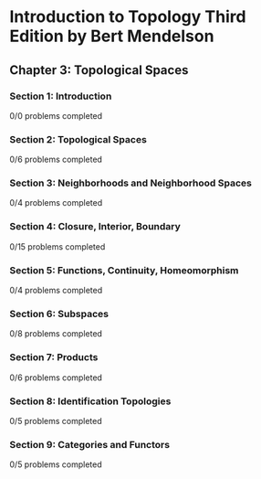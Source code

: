 # Introduction to Topology Third Edition by Bert Mendelson
## Chapter 3: Topological Spaces

### Section 1: Introduction
0/0 problems completed

### Section 2: Topological Spaces
0/6 problems completed

### Section 3: Neighborhoods and Neighborhood Spaces
0/4 problems completed

### Section 4: Closure, Interior, Boundary
0/15 problems completed

### Section 5: Functions, Continuity, Homeomorphism
0/4 problems completed

### Section 6: Subspaces
0/8 problems completed

### Section 7: Products
0/6 problems completed

### Section 8: Identification Topologies
0/5 problems completed

### Section 9: Categories and Functors
0/5 problems completed

